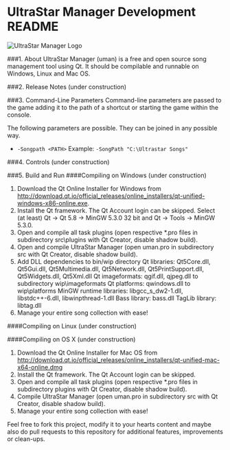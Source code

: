 # UltraStar Manager Development README

![UltraStar Manager Logo](https://github.com/UltraStar-Deluxe/UltraStar-Manager/blob/master/src/resources/uman128.png)


###1. About
UltraStar Manager (uman) is a free and open source song management tool using Qt. It should be compilable and runnable on Windows, Linux and Mac OS.

###2. Release Notes
(under construction)

###3. Command-Line Parameters
Command-line parameters are passed to the game adding it to the path of a
shortcut or starting the game within the console.

The following parameters are possible. They can be joined in any possible way.
- `-Songpath <PATH>`
    Example: `-SongPath "C:\Ultrastar Songs"`

###4. Controls
(under construction)

###5. Build and Run
####Compiling on Windows
(under construction)

1. Download the Qt Online Installer for Windows from http://download.qt.io/official_releases/online_installers/qt-unified-windows-x86-online.exe.
2. Install the Qt framework. The Qt Account login can be skipped. Select (at least) Qt -> Qt 5.8 -> MinGW 5.3.0 32 bit and Qt -> Tools -> MinGW 5.3.0.
3. Open and compile all task plugins (open respective *.pro files in subdirectory src\plugins with Qt Creator, disable shadow build).
4. Open and compile UltraStar Manager (open uman.pro in subdirectory src with Qt Creator, disable shadow build).
5. Add DLL dependencies to bin/wip directory
   Qt libraries: Qt5Core.dll, Qt5Gui.dll, Qt5Multimedia.dll, Qt5Network.dll, Qt5PrintSupport.dll, Qt5Widgets.dll, Qt5Xml.dll
   Qt imageformats: qgif.dll, qjpeg.dll to subdirectory wip\imageformats
   Qt platforms: qwindows.dll to wip\platforms
   MinGW runtime libraries: libgcc_s_dw2-1.dll, libstdc++-6.dll, libwinpthread-1.dll
   Bass library: bass.dll
   TagLib library: libtag.dll
6. Manage your entire song collection with ease!

####Compiling on Linux
(under construction)

####Compiling on OS X
(under construction)

1. Download the Qt Online Installer for Mac OS from http://download.qt.io/official_releases/online_installers/qt-unified-mac-x64-online.dmg
2. Install the Qt framework. The Qt Account login can be skipped.
3. Open and compile all task plugins (open respective *.pro files in subdirectory plugins with Qt Creator, disable shadow build).
4. Compile UltraStar Manager (open uman.pro in subdirectory src with Qt Creator, disable shadow build).
5. Manage your entire song collection with ease!

Feel free to fork this project, modify it to your hearts content and maybe also do pull requests to this repository for additional features, improvements or clean-ups.
